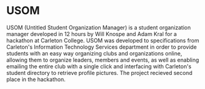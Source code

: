 # USOM
USOM (Untitled Student Organization Manager) is a student organization manager developed in 12 hours by Will Knospe and Adam Kral
for a hackathon at Carleton College. USOM was developed to specifications from Carleton's Information Technology Services department in order to provide students with an easy way organizing clubs 
and organizations online, allowing them to organize leaders, members and events, as well as enabling emailing the entire
club with a single click and interfacing with Carleton's student directory to retrieve profile pictures. The project recieved second place in the hackathon.
